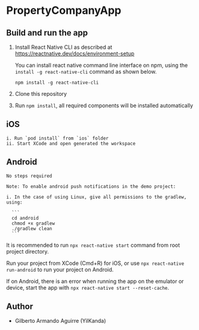 # PropertyCompanyApp

## Build and run the app

1. Install React Native CLI as described at https://reactnative.dev/docs/environment-setup

    You can install react native command line interface on npm, using the `install -g react-native-cli` command as shown below.

    `npm install -g react-native-cli`

2. Clone this repository

3. Run `npm install`, all required components will be installed automatically

## iOS

    i. Run `pod install` from `ios` folder
    ii. Start XCode and open generated the workspace

## Android

    No steps required

    Note: To enable android push notifications in the demo project:

    i. In the case of using Linux, give all permissions to the gradlew, using:

      ```
      cd android
      chmod +x gradlew
      ./gradlew clean
      ```

It is recommended to run `npx react-native start` command from root project directory.

Run your project from XCode (Cmd+R) for iOS, or use `npx react-native run-android` to run your project on Android.

If on Android, there is an error when running the app on the emulator or device, start the app with `npx react-native start --reset-cache`.

## Author

- Gilberto Armando Aguirre (YilKanda)
